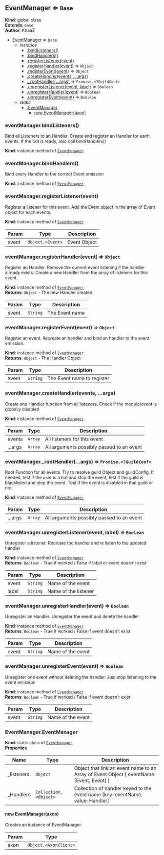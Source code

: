 <a name="EventManager"></a>

## EventManager ⇐ <code>Base</code>
**Kind**: global class  
**Extends**: <code>Base</code>  
**Author**: KhaaZ  

* [EventManager](#EventManager) ⇐ <code>Base</code>
    * _instance_
        * [.bindListeners()](#EventManager+bindListeners)
        * [.bindHandlers()](#EventManager+bindHandlers)
        * [.registerListener(event)](#EventManager+registerListener)
        * [.registerHandler(event)](#EventManager+registerHandler) ⇒ <code>Object</code>
        * [.registerEvent(event)](#EventManager+registerEvent) ⇒ <code>Object</code>
        * [.createHandler(events, ...args)](#EventManager+createHandler)
        * [._rootHandler(...args)](#EventManager+_rootHandler) ⇒ <code>Promise.&lt;?GuildConf&gt;</code>
        * [.unregisterListener(event, label)](#EventManager+unregisterListener) ⇒ <code>Boolean</code>
        * [.unregisterHandler(event)](#EventManager+unregisterHandler) ⇒ <code>Boolean</code>
        * [.unregisterEvent(event)](#EventManager+unregisterEvent) ⇒ <code>Boolean</code>
    * _static_
        * [.EventManager](#EventManager.EventManager)
            * [new EventManager(axon)](#new_EventManager.EventManager_new)

<a name="EventManager+bindListeners"></a>

### eventManager.bindListeners()
Bind all Listeners to an Handler.
Create and register an Handler for each events.
If the bot is ready, also call bindHandlers()

**Kind**: instance method of [<code>EventManager</code>](#EventManager)  

<a name="EventManager+bindHandlers"></a>

### eventManager.bindHandlers()
Bind every Handler to the correct Event emission

**Kind**: instance method of [<code>EventManager</code>](#EventManager)  

<a name="EventManager+registerListener"></a>

### eventManager.registerListener(event)
Register a listener for this event.
Add the Event object in the array of Event object for each events.

**Kind**: instance method of [<code>EventManager</code>](#EventManager)  

| Param | Type | Description |
| --- | --- | --- |
| event | <code>Object.&lt;Event&gt;</code> | Event Object |

<a name="EventManager+registerHandler"></a>

### eventManager.registerHandler(event) ⇒ <code>Object</code>
Register an Handler.
Remove the current event listening if the handler already exists.
Create a new Handler from the array of listeners for this event.

**Kind**: instance method of [<code>EventManager</code>](#EventManager)  
**Returns**: <code>Object</code> - The new Handler created  

| Param | Type | Description |
| --- | --- | --- |
| event | <code>String</code> | The Event name |

<a name="EventManager+registerEvent"></a>

### eventManager.registerEvent(event) ⇒ <code>Object</code>
Register an event.
Recreate an handler and bind an handler to the event emission.

**Kind**: instance method of [<code>EventManager</code>](#EventManager)  
**Returns**: <code>Object</code> - The Handler Object  

| Param | Type | Description |
| --- | --- | --- |
| event | <code>String</code> | The Event name to register |

<a name="EventManager+createHandler"></a>

### eventManager.createHandler(events, ...args)
Create one Handler function from all listeners.
Check if the module/event is globally disabled

**Kind**: instance method of [<code>EventManager</code>](#EventManager)  

| Param | Type | Description |
| --- | --- | --- |
| events | <code>Array</code> | All listeners for this event |
| ...args | <code>Array</code> | All arguments possibly passed to an event |

<a name="EventManager+_rootHandler"></a>

### eventManager.\_rootHandler(...args) ⇒ <code>Promise.&lt;?GuildConf&gt;</code>
Root Function for all events.
Try to resolve guild Object and guildConfig.
If needed, test if the user is a bot and stop the event, test if the guild is blacklisted and stop the event.
Test if the event is disabled in that guild or not.

**Kind**: instance method of [<code>EventManager</code>](#EventManager)  

| Param | Type | Description |
| --- | --- | --- |
| ...args | <code>Array</code> | All arguments possibly passed to an event |

<a name="EventManager+unregisterListener"></a>

### eventManager.unregisterListener(event, label) ⇒ <code>Boolean</code>
Unregister a listener.
Recreate the handler and re listen to the updated handler

**Kind**: instance method of [<code>EventManager</code>](#EventManager)  
**Returns**: <code>Boolean</code> - True if worked / False if label or event doesn't exist  

| Param | Type | Description |
| --- | --- | --- |
| event | <code>String</code> | Name of the event |
| label | <code>String</code> | Name of the listener |

<a name="EventManager+unregisterHandler"></a>

### eventManager.unregisterHandler(event) ⇒ <code>Boolean</code>
Unregister an Handler. Unregister the event and delete the handler

**Kind**: instance method of [<code>EventManager</code>](#EventManager)  
**Returns**: <code>Boolean</code> - True if worked / False if event doesn't exist  

| Param | Type | Description |
| --- | --- | --- |
| event | <code>String</code> | Name of the event |

<a name="EventManager+unregisterEvent"></a>

### eventManager.unregisterEvent(event) ⇒ <code>Boolean</code>
Unregister one event without deleting the handler.
Just stop listening to the event emission

**Kind**: instance method of [<code>EventManager</code>](#EventManager)  
**Returns**: <code>Boolean</code> - True if worked / False if event doesn't exist  

| Param | Type | Description |
| --- | --- | --- |
| event | <code>String</code> | Name of the event |

<a name="EventManager.EventManager"></a>

### EventManager.EventManager
**Kind**: static class of [<code>EventManager</code>](#EventManager)  
**Properties**

| Name | Type | Description |
| --- | --- | --- |
| _listeners | <code>Object</code> | Object that link an event name to an Array of Event Object { eventName: [Event, Event] } |
| _Handlers | <code>Collection.&lt;Object&gt;</code> | Collection of handler keyed to the event name [key: eventName, value: Handler] |

<a name="new_EventManager.EventManager_new"></a>

#### new EventManager(axon)
Creates an instance of EventManager.


| Param | Type |
| --- | --- |
| axon | <code>Object.&lt;AxonClient&gt;</code> | 

